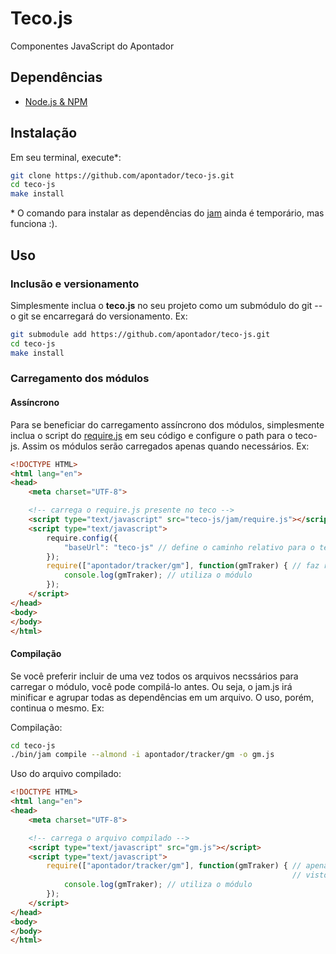 Teco.js
=======

Componentes JavaScript do Apontador

Dependências
------------

* [Node.js & NPM](http://nodejs.org/download/)

Instalação
----------

Em seu terminal, execute*:

```bash
git clone https://github.com/apontador/teco-js.git
cd teco-js
make install
```

\* O comando para instalar as dependências do [jam](http://jamjs.org) ainda é temporário, mas funciona :).

Uso
---

### Inclusão e versionamento

Simplesmente inclua o **teco.js** no seu projeto como um submódulo do git -- o git se encarregará do versionamento. Ex:

```bash
git submodule add https://github.com/apontador/teco-js.git
cd teco-js
make install
```

### Carregamento dos módulos

#### Assíncrono

Para se beneficiar do carregamento assíncrono dos módulos, simplesmente inclua o script do [require.js](http://requirejs.org) em seu código e configure o path para o teco-js. Assim os módulos serão carregados apenas quando necessários. Ex:

```html
<!DOCTYPE HTML>
<html lang="en">
<head>
    <meta charset="UTF-8">

    <!-- carrega o require.js presente no teco -->
    <script type="text/javascript" src="teco-js/jam/require.js"></script>
    <script type="text/javascript">
        require.config({
            "baseUrl": "teco-js" // define o caminho relativo para o teco
        });
        require(["apontador/tracker/gm"], function(gmTraker) { // faz requisição para o módulo
            console.log(gmTraker); // utiliza o módulo
        });
    </script>
</head>
<body>
</body>
</html>
```

#### Compilação

Se você preferir incluir de uma vez todos os arquivos necssários para carregar o módulo, você pode compilá-lo antes. Ou seja, o jam.js irá minificar e agrupar todas as dependências em um arquivo. O uso, porém, continua o mesmo. Ex:

Compilação:

```bash
cd teco-js
./bin/jam compile --almond -i apontador/tracker/gm -o gm.js
```

Uso do arquivo compilado:

```html
<!DOCTYPE HTML>
<html lang="en">
<head>
    <meta charset="UTF-8">

    <!-- carrega o arquivo compilado -->
    <script type="text/javascript" src="gm.js"></script>
    <script type="text/javascript">
        require(["apontador/tracker/gm"], function(gmTraker) { // apenas importa o módulo,
                                                               // visto que ele já foi carregado
            console.log(gmTraker); // utiliza o módulo
        });
    </script>
</head>
<body>
</body>
</html>
```

